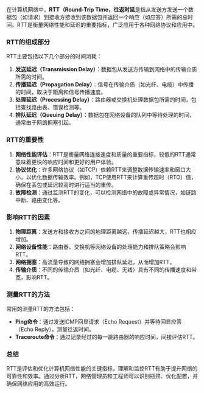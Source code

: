在计算机网络中，**RTT（Round-Trip Time，往返时延**是指从发送方发送一个数据包（如请求）到接收方接收到该数据包并返回一个响应（如应答）所需的总时间。RTT是衡量网络性能和延迟的重要指标，广泛应用于各种网络协议和应用中。

### RTT的组成部分

RTT主要包括以下几个部分的时间消耗：

1. **发送延迟（Transmission Delay）**：数据包从发送方传输到网络中的传输介质所需的时间。
2. **传播延迟（Propagation Delay）**：信号在传输介质（如光纤、电缆）中传播的时间，取决于距离和信号传播速度。
3. **处理延迟（Processing Delay）**：路由器或交换机处理数据包所需的时间，包括查找路由表、错误检测等。
4. **排队延迟（Queuing Delay）**：数据包在网络设备的队列中等待处理的时间，通常由于网络拥塞引起。

### RTT的重要性

1. **网络性能评估**：RTT是衡量网络连接速度和质量的重要指标，较低的RTT通常意味着更快的响应时间和更好的用户体验。
2. **协议优化**：许多网络协议（如TCP）依赖RTT来调整数据传输速率和窗口大小，以优化数据传输效率。例如，TCP使用RTT来计算重传超时（RTO）值，确保在丢包或延迟较高时进行适当的重传。
3. **故障检测**：通过监测RTT的变化，可以检测网络中的故障或异常情况，如链路中断、路由变化等。

### 影响RTT的因素

1. **物理距离**：发送方和接收方之间的地理距离越远，传播延迟越大，RTT也相应增加。
2. **网络设备性能**：路由器、交换机等网络设备的处理能力和排队策略会影响RTT。
3. **网络拥塞**：高流量导致的网络拥塞会增加排队延迟，从而增加RTT。
4. **传输介质**：不同的传输介质（如光纤、电缆、无线）具有不同的传播速度和带宽，影响RTT。

### 测量RTT的方法

常用的测量RTT的方法包括：

-   **Ping命令**：通过发送ICMP回显请求（Echo Request）并等待回显应答（Echo Reply），测量往返时间。
-   **Traceroute命令**：通过记录经过的每一跳路由器的响应时间，间接评估RTT。

### 总结

RTT是评估和优化计算机网络性能的关键指标，理解和监控RTT有助于提升网络的可靠性和效率。通过分析RTT，网络管理员和工程师可以识别瓶颈、优化配置，并确保网络应用的高效运行。
